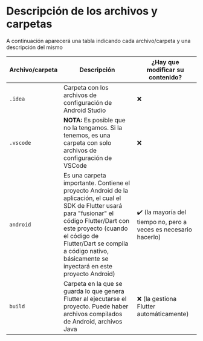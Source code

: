# Descripción de los archivos y carpetas 

A continuación aparecerá una tabla indicando cada archivo/carpeta y una descripción del mismo

| Archivo/carpeta | Descripción | ¿Hay que modificar su contenido? |
|---|---|---|
| `.idea` | Carpeta con los archivos de configuración de Android Studio | ❌ |
| `.vscode` | **NOTA:** Es posible que no la tengamos. Si la tenemos, es una carpeta con solo archivos de configuración de VSCode | ❌ |
| `android` | Es una carpeta importante. Contiene el proyecto Android de la aplicación, el cual el SDK de Flutter usará para "fusionar" el código Flutter/Dart con este proyecto (cuando el código de Flutter/Dart se compila a código nativo, básicamente se inyectará en este proyecto Android) | ✔️ (la mayoría del tiempo no, pero a veces es necesario hacerlo) |
| `build` | Carpeta en la que se guarda lo que genera Flutter al ejecutarse el proyecto. Puede haber archivos compilados de Android, archivos Java | ❌ (la gestiona Flutter automáticamente) |